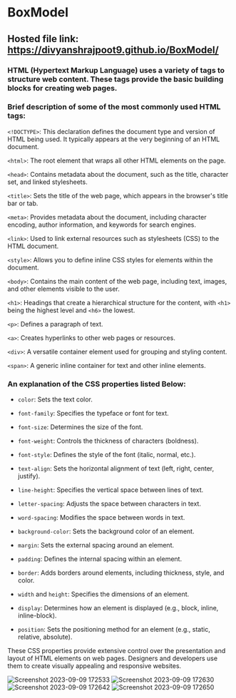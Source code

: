 # BoxModel
## Hosted file link: https://divyanshrajpoot9.github.io/BoxModel/
### HTML (Hypertext Markup Language) uses a variety of tags to structure web content. These tags provide the basic building blocks for creating web pages. 
### Brief description of some of the most commonly used HTML tags:

`<!DOCTYPE>`: This declaration defines the document type and version of HTML being used. It typically appears at the very beginning of an HTML document.

`<html>`: The root element that wraps all other HTML elements on the page.

`<head>`: Contains metadata about the document, such as the title, character set, and linked stylesheets.

`<title>`: Sets the title of the web page, which appears in the browser's title bar or tab.

`<meta>`: Provides metadata about the document, including character encoding, author information, and keywords for search engines.

`<link>`: Used to link external resources such as stylesheets (CSS) to the HTML document.

`<style>`: Allows you to define inline CSS styles for elements within the document.

`<body>`: Contains the main content of the web page, including text, images, and other elements visible to the user.

`<h1>`: Headings that create a hierarchical structure for the content, with `<h1>` being the highest level and `<h6>` the lowest.

`<p>`: Defines a paragraph of text.

`<a>`: Creates hyperlinks to other web pages or resources.

`<div>`: A versatile container element used for grouping and styling content.

`<span>`: A generic inline container for text and other inline elements.

### An explanation of the CSS properties listed Below:

- `color`: Sets the text color.

- `font-family`: Specifies the typeface or font for text.

- `font-size`: Determines the size of the font.

- `font-weight`: Controls the thickness of characters (boldness).

- `font-style`: Defines the style of the font (italic, normal, etc.).

- `text-align`: Sets the horizontal alignment of text (left, right, center, justify).

- `line-height`: Specifies the vertical space between lines of text.

- `letter-spacing`: Adjusts the space between characters in text.

- `word-spacing`: Modifies the space between words in text.

- `background-color`: Sets the background color of an element.

- `margin`: Sets the external spacing around an element.

- `padding`: Defines the internal spacing within an element.

- `border`: Adds borders around elements, including thickness, style, and color.

- `width` and `height`: Specifies the dimensions of an element.

- `display`: Determines how an element is displayed (e.g., block, inline, inline-block).

- `position`: Sets the positioning method for an element (e.g., static, relative, absolute).

These CSS properties provide extensive control over the presentation and layout of HTML elements on web pages. Designers and developers use them to create visually appealing and responsive websites.

![Screenshot 2023-09-09 172533](https://github.com/divyanshrajpoot9/BoxModel/assets/114856467/b0ee06b8-5589-43b6-93fa-62ea72170a09)
![Screenshot 2023-09-09 172630](https://github.com/divyanshrajpoot9/BoxModel/assets/114856467/cf6a4665-c1db-4fec-89fb-be2b38e49de7)
![Screenshot 2023-09-09 172642](https://github.com/divyanshrajpoot9/BoxModel/assets/114856467/62e0bcdc-8748-44b1-aa9e-8d7ae5af7f5b)
![Screenshot 2023-09-09 172650](https://github.com/divyanshrajpoot9/BoxModel/assets/114856467/f723b47e-6776-433b-8d7e-c3d506fd567d)
